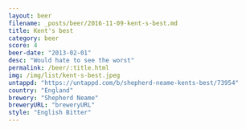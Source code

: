 ```yaml
---
layout: beer
filename: _posts/beer/2016-11-09-kent-s-best.md
title: Kent's best
category: beer
score: 4
beer-date: "2013-02-01"
desc: "Would hate to see the worst"
permalink: /beer/:title.html
img: /img/list/kent-s-best.jpeg
untappd: "https://untappd.com/b/shepherd-neame-kents-best/73954"
country: "England"
brewery: "Shepherd Neame"
breweryURL: "breweryURL"
style: "English Bitter"
---
```

